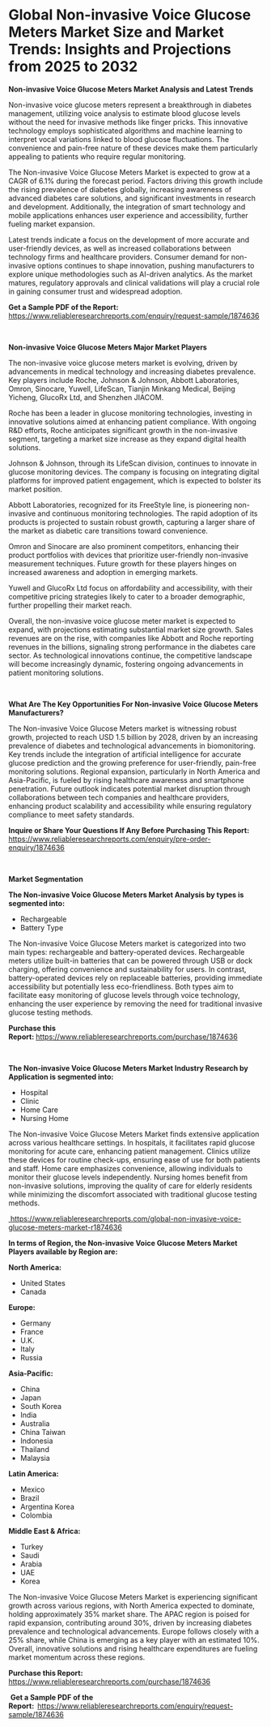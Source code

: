 <p><h1>Global Non-invasive Voice Glucose Meters Market Size and Market Trends: Insights and Projections from 2025 to 2032</h1></p><p><strong>Non-invasive Voice Glucose Meters Market Analysis and Latest Trends</strong></p>
<p><p>Non-invasive voice glucose meters represent a breakthrough in diabetes management, utilizing voice analysis to estimate blood glucose levels without the need for invasive methods like finger pricks. This innovative technology employs sophisticated algorithms and machine learning to interpret vocal variations linked to blood glucose fluctuations. The convenience and pain-free nature of these devices make them particularly appealing to patients who require regular monitoring.</p><p>The Non-invasive Voice Glucose Meters Market is expected to grow at a CAGR of 6.1% during the forecast period. Factors driving this growth include the rising prevalence of diabetes globally, increasing awareness of advanced diabetes care solutions, and significant investments in research and development. Additionally, the integration of smart technology and mobile applications enhances user experience and accessibility, further fueling market expansion.</p><p>Latest trends indicate a focus on the development of more accurate and user-friendly devices, as well as increased collaborations between technology firms and healthcare providers. Consumer demand for non-invasive options continues to shape innovation, pushing manufacturers to explore unique methodologies such as AI-driven analytics. As the market matures, regulatory approvals and clinical validations will play a crucial role in gaining consumer trust and widespread adoption.</p></p>
<p><strong>Get a Sample PDF of the Report:&nbsp;</strong> <a href="https://www.reliableresearchreports.com/enquiry/request-sample/1874636?utm_campaign=9&utm_medium=2&utm_source=Github&utm_content=ia&utm_term=14042025&utm_id=non-invasive-voice-glucose-meters">https://www.reliableresearchreports.com/enquiry/request-sample/1874636</a></p>
<p>&nbsp;</p>
<p><strong>Non-invasive Voice Glucose Meters Major Market Players</strong></p>
<p><p>The non-invasive voice glucose meters market is evolving, driven by advancements in medical technology and increasing diabetes prevalence. Key players include Roche, Johnson & Johnson, Abbott Laboratories, Omron, Sinocare, Yuwell, LifeScan, Tianjin Minkang Medical, Beijing Yicheng, GlucoRx Ltd, and Shenzhen JIACOM. </p><p>Roche has been a leader in glucose monitoring technologies, investing in innovative solutions aimed at enhancing patient compliance. With ongoing R&D efforts, Roche anticipates significant growth in the non-invasive segment, targeting a market size increase as they expand digital health solutions.</p><p>Johnson & Johnson, through its LifeScan division, continues to innovate in glucose monitoring devices. The company is focusing on integrating digital platforms for improved patient engagement, which is expected to bolster its market position.</p><p>Abbott Laboratories, recognized for its FreeStyle line, is pioneering non-invasive and continuous monitoring technologies. The rapid adoption of its products is projected to sustain robust growth, capturing a larger share of the market as diabetic care transitions toward convenience.</p><p>Omron and Sinocare are also prominent competitors, enhancing their product portfolios with devices that prioritize user-friendly non-invasive measurement techniques. Future growth for these players hinges on increased awareness and adoption in emerging markets.</p><p>Yuwell and GlucoRx Ltd focus on affordability and accessibility, with their competitive pricing strategies likely to cater to a broader demographic, further propelling their market reach.</p><p>Overall, the non-invasive voice glucose meter market is expected to expand, with projections estimating substantial market size growth. Sales revenues are on the rise, with companies like Abbott and Roche reporting revenues in the billions, signaling strong performance in the diabetes care sector. As technological innovations continue, the competitive landscape will become increasingly dynamic, fostering ongoing advancements in patient monitoring solutions.</p></p>
<p>&nbsp;</p>
<p><strong>What Are The Key Opportunities For Non-invasive Voice Glucose Meters Manufacturers?</strong></p>
<p><p>The Non-invasive Voice Glucose Meters market is witnessing robust growth, projected to reach USD 1.5 billion by 2028, driven by an increasing prevalence of diabetes and technological advancements in biomonitoring. Key trends include the integration of artificial intelligence for accurate glucose prediction and the growing preference for user-friendly, pain-free monitoring solutions. Regional expansion, particularly in North America and Asia-Pacific, is fueled by rising healthcare awareness and smartphone penetration. Future outlook indicates potential market disruption through collaborations between tech companies and healthcare providers, enhancing product scalability and accessibility while ensuring regulatory compliance to meet safety standards.</p></p>
<p><strong>Inquire or Share Your Questions If Any Before Purchasing This Report:</strong> <a href="https://www.reliableresearchreports.com/enquiry/pre-order-enquiry/1874636?utm_campaign=9&utm_medium=2&utm_source=Github&utm_content=ia&utm_term=14042025&utm_id=non-invasive-voice-glucose-meters">https://www.reliableresearchreports.com/enquiry/pre-order-enquiry/1874636</a></p>
<p>&nbsp;</p>
<p><strong>Market Segmentation</strong></p>
<p><strong>The Non-invasive Voice Glucose Meters Market Analysis by types is segmented into:</strong></p>
<p><ul><li>Rechargeable</li><li>Battery Type</li></ul></p>
<p><p>The Non-invasive Voice Glucose Meters market is categorized into two main types: rechargeable and battery-operated devices. Rechargeable meters utilize built-in batteries that can be powered through USB or dock charging, offering convenience and sustainability for users. In contrast, battery-operated devices rely on replaceable batteries, providing immediate accessibility but potentially less eco-friendliness. Both types aim to facilitate easy monitoring of glucose levels through voice technology, enhancing the user experience by removing the need for traditional invasive glucose testing methods.</p></p>
<p><strong>Purchase this Report:&nbsp;</strong><a href="https://www.reliableresearchreports.com/purchase/1874636?utm_campaign=9&utm_medium=2&utm_source=Github&utm_content=ia&utm_term=14042025&utm_id=non-invasive-voice-glucose-meters">https://www.reliableresearchreports.com/purchase/1874636</a></p>
<p>&nbsp;</p>
<p><strong>The Non-invasive Voice Glucose Meters Market Industry Research by Application is segmented into:</strong></p>
<p><ul><li>Hospital</li><li>Clinic</li><li>Home Care</li><li>Nursing Home</li></ul></p>
<p><p>The Non-invasive Voice Glucose Meters Market finds extensive application across various healthcare settings. In hospitals, it facilitates rapid glucose monitoring for acute care, enhancing patient management. Clinics utilize these devices for routine check-ups, ensuring ease of use for both patients and staff. Home care emphasizes convenience, allowing individuals to monitor their glucose levels independently. Nursing homes benefit from non-invasive solutions, improving the quality of care for elderly residents while minimizing the discomfort associated with traditional glucose testing methods.</p></p>
<p><a href="https://www.reliableresearchreports.com/global-non-invasive-voice-glucose-meters-market-r1874636?utm_campaign=9&utm_medium=2&utm_source=Github&utm_content=ia&utm_term=14042025&utm_id=non-invasive-voice-glucose-meters">&nbsp;https://www.reliableresearchreports.com/global-non-invasive-voice-glucose-meters-market-r1874636</a></p>
<p><strong>In terms of Region, the Non-invasive Voice Glucose Meters Market Players available by Region are:</strong></p>
<p>
    <p> <strong> North America: </strong>
        <ul>
            <li>United States</li>
            <li>Canada</li>
        </ul>
        </p> 
    <p> <strong> Europe: </strong>
        <ul>
            <li>Germany</li>
            <li>France</li>
            <li>U.K.</li>
            <li>Italy</li>
            <li>Russia</li>
        </ul>
        </p> 
    <p> <strong> Asia-Pacific: </strong>
        <ul>
            <li>China</li>
            <li>Japan</li>
            <li>South Korea</li>
            <li>India</li>
            <li>Australia</li>
            <li>China Taiwan</li>
            <li>Indonesia</li>
            <li>Thailand</li>
            <li>Malaysia</li>
        </ul>
        </p> 
    <p> <strong> Latin America: </strong>
        <ul>
            <li>Mexico</li>
            <li>Brazil</li>
            <li>Argentina Korea</li>
            <li>Colombia</li>
        </ul>
        </p> 
    <p> <strong> Middle East & Africa: </strong>
        <ul>
            <li>Turkey</li>
            <li>Saudi</li>
            <li>Arabia</li>
            <li>UAE</li>
            <li>Korea</li>
        </ul>
    </p>
    </p>
<p><p>The Non-invasive Voice Glucose Meters Market is experiencing significant growth across various regions, with North America expected to dominate, holding approximately 35% market share. The APAC region is poised for rapid expansion, contributing around 30%, driven by increasing diabetes prevalence and technological advancements. Europe follows closely with a 25% share, while China is emerging as a key player with an estimated 10%. Overall, innovative solutions and rising healthcare expenditures are fueling market momentum across these regions.</p></p>
<p><strong>Purchase this Report: </strong><a href="https://www.reliableresearchreports.com/purchase/1874636?utm_campaign=9&utm_medium=2&utm_source=Github&utm_content=ia&utm_term=14042025&utm_id=non-invasive-voice-glucose-meters">https://www.reliableresearchreports.com/purchase/1874636</a></p>
<p>&nbsp;<strong>Get a Sample PDF of the Report:&nbsp;&nbsp;</strong><a href="https://www.reliableresearchreports.com/enquiry/request-sample/1874636?utm_campaign=9&utm_medium=2&utm_source=Github&utm_content=ia&utm_term=14042025&utm_id=non-invasive-voice-glucose-meters">https://www.reliableresearchreports.com/enquiry/request-sample/1874636</a></p>
<p><strong></strong></p>
<p><p></p><p></p><p></p></p>